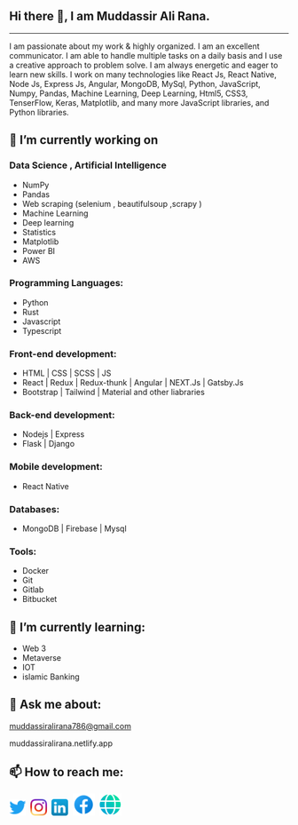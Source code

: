 ## Hi there 👋, I am Muddassir Ali Rana.

<hr />

I am passionate about my work & highly organized. I am an excellent communicator. I am able to handle multiple tasks on a daily basis and I use a creative approach to problem solve. I am always energetic and eager to learn new skills. I work on many technologies like React Js, React Native, Node Js, Express Js, Angular, MongoDB, MySql, Python, JavaScript, Numpy, Pandas, Machine Learning, Deep Learning, Html5, CSS3, TenserFlow, Keras, Matplotlib, and many more JavaScript libraries, and Python libraries.

## 🔭 I’m currently working on

### Data Science , Artificial Intelligence

- NumPy
- Pandas
- Web scraping (selenium , beautifulsoup ,scrapy )
- Machine Learning
- Deep learning
- Statistics
- Matplotlib
- Power BI
- AWS

### Programming Languages:

- Python
- Rust
- Javascript
- Typescript

### Front-end development:

- HTML | CSS | SCSS | JS
- React | Redux | Redux-thunk | Angular | NEXT.Js | Gatsby.Js
- Bootstrap | Tailwind | Material and other liabraries

### Back-end development:

- Nodejs | Express
- Flask | Django

### Mobile development:

- React Native

### Databases:

- MongoDB | Firebase | Mysql

### Tools:

- Docker
- Git
- Gitlab
- Bitbucket

## 🌱 I’m currently learning:

- Web 3
- Metaverse
- IOT
- islamic Banking

## 💬 Ask me about:

muddassiralirana786@gmail.com

muddassiralirana.netlify.app

## 📫 How to reach me:

[<img src="./icons/twitter_icon.png" width="30" height="30">](https://twitter.com/muddassirali085)&nbsp;
[<img src="./icons/ig_icon.png" width="30" height="30">](https://www.instagram.com/muddassiralirana/)&nbsp;
[<img src="./icons/linkedin_icon.png" width="30" height="30">](https://www.linkedin.com/in/muddassiralirana/)&nbsp;
[<img src="./icons/fb.png" width="40" height="40">](https://www.facebook.com/muddassiralirana)&nbsp;
[<img src="./icons/web.png" width="40" height="40">](https://muddassiralirana.netlify.app/)&nbsp;

